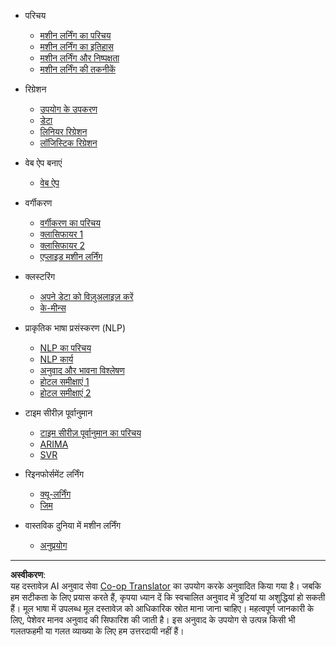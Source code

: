 <!--
CO_OP_TRANSLATOR_METADATA:
{
  "original_hash": "68dd06c685f6ce840e0acfa313352e7c",
  "translation_date": "2025-09-03T23:14:17+00:00",
  "source_file": "docs/_sidebar.md",
  "language_code": "hi"
}
-->
- परिचय
  - [मशीन लर्निंग का परिचय](../1-Introduction/1-intro-to-ML/README.md)
  - [मशीन लर्निंग का इतिहास](../1-Introduction/2-history-of-ML/README.md)
  - [मशीन लर्निंग और निष्पक्षता](../1-Introduction/3-fairness/README.md)
  - [मशीन लर्निंग की तकनीकें](../1-Introduction/4-techniques-of-ML/README.md)

- रिग्रेशन
  - [उपयोग के उपकरण](../2-Regression/1-Tools/README.md)
  - [डेटा](../2-Regression/2-Data/README.md)
  - [लिनियर रिग्रेशन](../2-Regression/3-Linear/README.md)
  - [लॉजिस्टिक रिग्रेशन](../2-Regression/4-Logistic/README.md)

- वेब ऐप बनाएं
  - [वेब ऐप](../3-Web-App/1-Web-App/README.md)

- वर्गीकरण
  - [वर्गीकरण का परिचय](../4-Classification/1-Introduction/README.md)
  - [क्लासिफायर 1](../4-Classification/2-Classifiers-1/README.md)
  - [क्लासिफायर 2](../4-Classification/3-Classifiers-2/README.md)
  - [एप्लाइड मशीन लर्निंग](../4-Classification/4-Applied/README.md)

- क्लस्टरिंग
  - [अपने डेटा को विज़ुअलाइज़ करें](../5-Clustering/1-Visualize/README.md)
  - [के-मीन्स](../5-Clustering/2-K-Means/README.md)

- प्राकृतिक भाषा प्रसंस्करण (NLP)
  - [NLP का परिचय](../6-NLP/1-Introduction-to-NLP/README.md)
  - [NLP कार्य](../6-NLP/2-Tasks/README.md)
  - [अनुवाद और भावना विश्लेषण](../6-NLP/3-Translation-Sentiment/README.md)
  - [होटल समीक्षाएं 1](../6-NLP/4-Hotel-Reviews-1/README.md)
  - [होटल समीक्षाएं 2](../6-NLP/5-Hotel-Reviews-2/README.md)

- टाइम सीरीज़ पूर्वानुमान
  - [टाइम सीरीज़ पूर्वानुमान का परिचय](../7-TimeSeries/1-Introduction/README.md)
  - [ARIMA](../7-TimeSeries/2-ARIMA/README.md)
  - [SVR](../7-TimeSeries/3-SVR/README.md)

- रिइनफोर्समेंट लर्निंग
  - [क्यू-लर्निंग](../8-Reinforcement/1-QLearning/README.md)
  - [जिम](../8-Reinforcement/2-Gym/README.md)

- वास्तविक दुनिया में मशीन लर्निंग
  - [अनुप्रयोग](../9-Real-World/1-Applications/README.md)

---

**अस्वीकरण**:  
यह दस्तावेज़ AI अनुवाद सेवा [Co-op Translator](https://github.com/Azure/co-op-translator) का उपयोग करके अनुवादित किया गया है। जबकि हम सटीकता के लिए प्रयास करते हैं, कृपया ध्यान दें कि स्वचालित अनुवाद में त्रुटियां या अशुद्धियां हो सकती हैं। मूल भाषा में उपलब्ध मूल दस्तावेज़ को आधिकारिक स्रोत माना जाना चाहिए। महत्वपूर्ण जानकारी के लिए, पेशेवर मानव अनुवाद की सिफारिश की जाती है। इस अनुवाद के उपयोग से उत्पन्न किसी भी गलतफहमी या गलत व्याख्या के लिए हम उत्तरदायी नहीं हैं।  